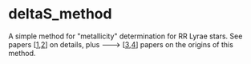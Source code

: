 # deltaS_method
A simple method for "metallicity" determination for RR Lyrae stars. See papers [[1](https://ui.adsabs.harvard.edu/abs/2019ApJ...882..169F/abstract "See-1"),[2](https://ui.adsabs.harvard.edu/abs/2021ApJ...908...20C/abstract "See-2")] on details, plus ---> [[3](https://ui.adsabs.harvard.edu/abs/1959ApJ...130..507P/abstract "See-3"),[4](https://ui.adsabs.harvard.edu/abs/1994AJ....108.1016L/abstract "See-4")] papers on the origins of this method.





